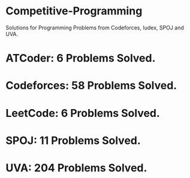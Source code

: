 # Competitive-Programming
Solutions for Programming Problems from Codeforces, Iudex, SPOJ and UVA.

# ATCoder: 6 Problems Solved.
# Codeforces: 58 Problems Solved.
# LeetCode: 6 Problems Solved.
# SPOJ: 11 Problems Solved.
# UVA: 204 Problems Solved.
